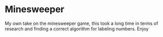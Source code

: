 # Minesweeper
My own take on the minesweeper game, this took a long time in terms of research and finding a correct algorithm for labeling numbers. Enjoy
